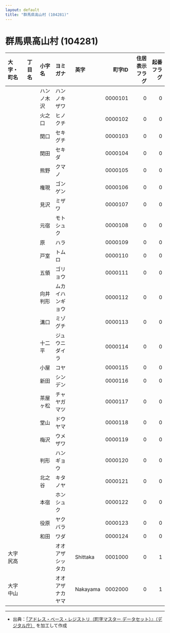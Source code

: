 ```yaml
---
layout: default
title: "群馬県高山村 (104281)"
---
```


# 群馬県高山村 (104281)

| 大字・町名 | 丁目名 | 小字名 | ヨミガナ | 英字 | 町字ID | 住居表示フラグ | 起番フラグ |
|:--------|:------|:------|:-----------------|:---------------------|--------:|----------:|--------:|
|  |  | ハンノ木沢 | ハンノキザワ |  | 0000101 | 0 | 0 |
|  |  | 火之口 | ヒノクチ |  | 0000102 | 0 | 0 |
|  |  | 関口 | セキグチ |  | 0000103 | 0 | 0 |
|  |  | 関田 | セキダ |  | 0000104 | 0 | 0 |
|  |  | 熊野 | クマノ |  | 0000105 | 0 | 0 |
|  |  | 権現 | ゴンゲン |  | 0000106 | 0 | 0 |
|  |  | 見沢 | ミザワ |  | 0000107 | 0 | 0 |
|  |  | 元宿 | モトシュク |  | 0000108 | 0 | 0 |
|  |  | 原 | ハラ |  | 0000109 | 0 | 0 |
|  |  | 戸室 | トムロ |  | 0000110 | 0 | 0 |
|  |  | 五領 | ゴリョウ |  | 0000111 | 0 | 0 |
|  |  | 向井判形 | ムカイハンギョウ |  | 0000112 | 0 | 0 |
|  |  | 溝口 | ミゾグチ |  | 0000113 | 0 | 0 |
|  |  | 十二平 | ジュウニダイラ |  | 0000114 | 0 | 0 |
|  |  | 小屋 | コヤ |  | 0000115 | 0 | 0 |
|  |  | 新田 | シンデン |  | 0000116 | 0 | 0 |
|  |  | 茶屋ヶ松 | チャヤガマツ |  | 0000117 | 0 | 0 |
|  |  | 堂山 | ドウヤマ |  | 0000118 | 0 | 0 |
|  |  | 梅沢 | ウメザワ |  | 0000119 | 0 | 0 |
|  |  | 判形 | ハンギョウ |  | 0000120 | 0 | 0 |
|  |  | 北之谷 | キタノヤ |  | 0000121 | 0 | 0 |
|  |  | 本宿 | ホンシュク |  | 0000122 | 0 | 0 |
|  |  | 役原 | ヤクバラ |  | 0000123 | 0 | 0 |
|  |  | 和田 | ワダ |  | 0000124 | 0 | 0 |
| 大字尻高 |  |  | オオアザシッタカ | Shittaka | 0001000 | 0 | 1 |
| 大字中山 |  |  | オオアザナカヤマ | Nakayama | 0002000 | 0 | 1 |

---

- 出典：[「アドレス・ベース・レジストリ（町字マスター データセット）』（デジタル庁）](https://www.digital.go.jp/policies/base_registry_address/) を加工して作成